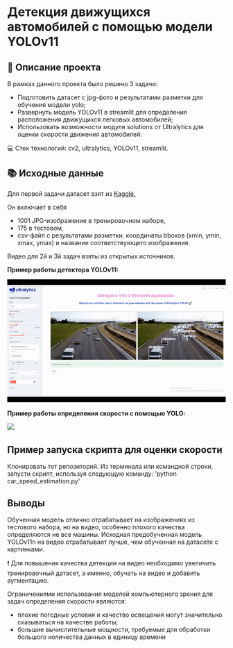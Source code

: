# Детекция движущихся автомобилей с помощью модели YOLOv11

## 📌 Описание проекта
В рамках данного проекта было решено 3 задачи:
- Подготовить датасет с jpg-фото и результатами разметки для обучения модели yolo;
- Развернуть модель YOLOv11 в streamlit для определения расположения движущихся легковых автомобилей;
- Использовать возможности модуля solutions от Ultralytics для оценки скорости движения автомобилей.

💻 Стек технологий: cv2, ultralytics, YOLOv11, streamlit.

## 📚 Исходные данные
Для первой задачи датасет взят из [Kaggle.](https://www.kaggle.com/code/moemnelhalose/car-objcet-detection-yolo8/input) 

Он включает в себя 
- 1001 JPG-изображение в тренировочном наборе,
- 175 в тестовом,
- csv-файл с результатами разметки: координаты bboxoв (xmin, ymin, xmax, ymax) и название соответствующего изображения.

Видео для 2й и 3й задач взяты из открытых источников.

**Пример работы детектора YOLOv11:**

![](samples/example.gif)

**Пример работы определения скорости с помощью YOLO:**

![](samples/speed_estimation.gif)

## Пример запуска скрипта для оценки скорости

Клонировать тот репозиторий.
Из терминала или командной строки, запусти скрипт, используя следующую команду: 
'python car_speed_estimation.py'

## Выводы
Обученная модель отлично отрабатывает на изображениях из тестового набора, но на видео, особенно плохого качества определяются не все машины. Исходная предобученная модель YOLOv11n на видео отрабатывает лучше, чем обученная на датасете с картинками.

❗ Для повышения качества детекции на видео необходимо увеличить тренировочный датасет, а именно, обучать на видео и добавить аугментацию.

Ограничениями использования моделей компьютерного зрения для задач определения скорости являются:
- плохие погодные условия и качество освещения могут значительно сказываться на качестве работы;
- большие вычислительные мощности, требуемые для обработки большого количества данных в единицу времени


